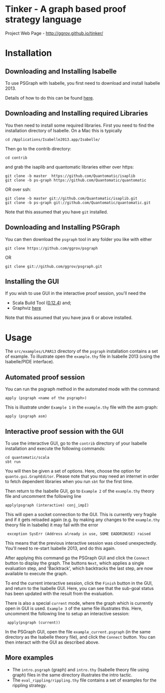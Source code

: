 Tinker - A graph based proof strategy language
============
Project Web Page - http://ggrov.github.io/tinker/

Installation
============

Downloading and Installing Isabelle
-----------------------------------

To use PSGraph with Isabelle, you first need to download and install Isabelle 2013. 

Details of how to do this can be found [here](http://www.cl.cam.ac.uk/research/hvg/Isabelle/installation.html).


Downloading and Installing required Libraries 
---------------------------------------------

You then need to install some required libraries. First you need to find the 
installation directory of Isabelle. On a Mac this is typically

    cd /Applications/Isabelle2013.app/Isabelle/

Then go to the contrib directory:

    cd contrib 

and grab the isaplib and quantomatic libraries either over https:

    git clone -b master  https://github.com/Quantomatic/isaplib
    git clone -b ps-graph https://github.com/Quantomatic/quantomatic
    
OR over ssh:

    git clone -b master git://github.com/Quantomatic/isaplib.git
    git clone -b ps-graph git://github.com/Quantomatic/quantomatic.git

Note that this assumed that you have `git` installed.

Downloading and Installing PSGraph
-------------------------------------------------------

You can then download the `psgraph` tool in any folder you like with either

    git clone https://github.com/ggrov/psgraph

OR 

    git clone git://github.com/ggrov/psgraph.git

Installing the GUI
---------------------------------------------------
If you wish to use GUI in the interactive proof session, you'll need the 
 - Scala Build Tool ([0.12.4](http://www.scala-sbt.org/release/docs/Getting-Started/Setup.html)) and;
 - Graphviz [here](http://www.graphviz.org/Download.php)
 
 Note that this assumed that you have java 6 or above installed.


Usage
=====

The `src/examples/LPAR13` directory of the `psgraph` installation contains a set of example. To
illustrate open the `example.thy` file in Isabelle 2013 (using the Isabelle/PIDE interface). 

Automated proof session
----------------------------------------------------------------
You can run the psgraph method in the automated mode with the command: 

	apply (psgraph <name of the psgraph>)
	
This is illustrate under `Example 1` in the `example.thy` file with the asm graph:
 
	apply (psgraph asm)


Interactive proof session with the GUI
---------------------------------------------------------------------------

To use the interactive GUI, go to the `contrib` directory of your Isabelle installation and execute
the following commands:
    
    cd quantomatic/scala
    sbt run
    
You will then be given a set of options. Here, choose the option for `quanto.gui.GraphEditor`.
Please note that you may need an internet in order to fetch dependent libraries when you run
`sbt` for the first time.
    
Then return to the Isabelle GUI, go to `Example 2` of the `example.thy` theory file and uncomment
the following line

    apply(psgraph (interactive) conj_impI)
    
This will open a socket connection to the GUI. This is currently very fragile and if it gets reloaded
again (e.g. by making any changes to the `example.thy` theory file in Isabelle) it may fail with the 
error

     exception SysErr (Address already in use, SOME EADDRINUSE) raised
     
This means that the previous interactive session was closed unexpectedly. You'll need to re-start Isabelle 2013, and
do this again.

After applying this command go the PSGraph GUI and click the `Connect` button to display the graph. 
The buttons `Next`, which applies a single evaluation step, and 'Backtrack', which backtracks the last step,
are now available to execute the graph. 

To end the current interactive session, click the `Finish` button in the GUI, and return to the Isabelle GUI. Here,
you can see that the sub-goal status has been updated with the result from the evaluation.

There is also a special `current` mode, where the graph which is currently open in GUI is used. `Example 3` of the
same file illustrates this. Here, uncomment the following line to setup an interactive session:

     apply(psgraph (current))
	
In the PSGraph GUI, open the file `example_current.psgraph` (in the same directory as the Isabelle theory file), 
and click the `Connect` button. You can then interact with the GUI as described above.

More examples
---------------------------------------------------------------------------

- The `intro.psgraph` (graph) and `intro.thy` (Isabelle theory file using graph) files in the same directory illustrates the intro tactic.
- The `eval_rippling/rippling.thy` file contains a set of examples for the rippling strategy.


